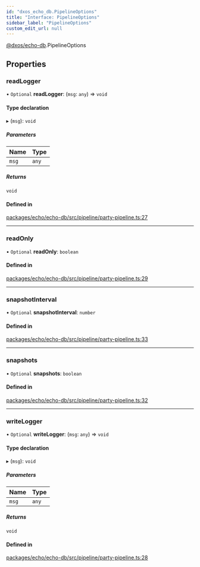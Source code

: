 ```yaml
---
id: "dxos_echo_db.PipelineOptions"
title: "Interface: PipelineOptions"
sidebar_label: "PipelineOptions"
custom_edit_url: null
---
```


[@dxos/echo-db](../modules/dxos_echo_db.md).PipelineOptions

## Properties

### readLogger

• `Optional` **readLogger**: (`msg`: `any`) => `void`

#### Type declaration

▸ (`msg`): `void`

##### Parameters

| Name | Type |
| :------ | :------ |
| `msg` | `any` |

##### Returns

`void`

#### Defined in

[packages/echo/echo-db/src/pipeline/party-pipeline.ts:27](https://github.com/dxos/dxos/blob/b06737400/packages/echo/echo-db/src/pipeline/party-pipeline.ts#L27)

___

### readOnly

• `Optional` **readOnly**: `boolean`

#### Defined in

[packages/echo/echo-db/src/pipeline/party-pipeline.ts:29](https://github.com/dxos/dxos/blob/b06737400/packages/echo/echo-db/src/pipeline/party-pipeline.ts#L29)

___

### snapshotInterval

• `Optional` **snapshotInterval**: `number`

#### Defined in

[packages/echo/echo-db/src/pipeline/party-pipeline.ts:33](https://github.com/dxos/dxos/blob/b06737400/packages/echo/echo-db/src/pipeline/party-pipeline.ts#L33)

___

### snapshots

• `Optional` **snapshots**: `boolean`

#### Defined in

[packages/echo/echo-db/src/pipeline/party-pipeline.ts:32](https://github.com/dxos/dxos/blob/b06737400/packages/echo/echo-db/src/pipeline/party-pipeline.ts#L32)

___

### writeLogger

• `Optional` **writeLogger**: (`msg`: `any`) => `void`

#### Type declaration

▸ (`msg`): `void`

##### Parameters

| Name | Type |
| :------ | :------ |
| `msg` | `any` |

##### Returns

`void`

#### Defined in

[packages/echo/echo-db/src/pipeline/party-pipeline.ts:28](https://github.com/dxos/dxos/blob/b06737400/packages/echo/echo-db/src/pipeline/party-pipeline.ts#L28)
